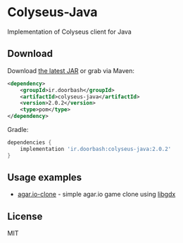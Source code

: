 # Colyseus-Java

Implementation of Colyseus client for Java

## Download

Download [the latest JAR](https://github.com/doorbash/colyseus-java/releases/latest) or grab via Maven:

```xml
<dependency>
    <groupId>ir.doorbash</groupId>
    <artifactId>colyseus-java</artifactId>
    <version>2.0.2</version>
    <type>pom</type>
</dependency>
```

Gradle: 
```groovy
dependencies {
    implementation 'ir.doorbash:colyseus-java:2.0.2'
}
```

## Usage examples

- [agar.io-clone](https://github.com/doorbash/agar.io-clone) - simple agar.io game clone using [libgdx](https://libgdx.badlogicgames.com/)

## License

MIT